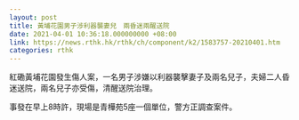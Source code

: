 ```yaml
---
layout: post
title: 黃埔花園男子涉利器襲妻兒　兩昏迷兩醒送院
date: 2021-04-01 10:36:18.000000000 +08:00
link: https://news.rthk.hk/rthk/ch/component/k2/1583757-20210401.htm
categories: rthk
---
```


紅磡黃埔花園發生傷人案，一名男子涉嫌以利器襲擊妻子及兩名兒子，夫婦二人昏迷送院，兩名兒子亦受傷，清醒送院治理。

事發在早上8時許，現場是青樺苑5座一個單位，警方正調查案件。
